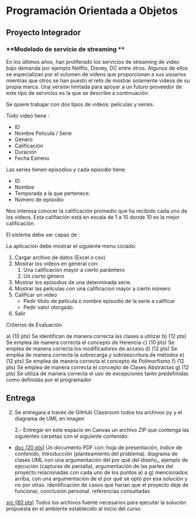 # Programación Orientada a Objetos 
## Proyecto Integrador

### **Modelado de servicio de streaming **

En los últimos años, han proliferado los servicios de streaming de video bajo demanda por ejemplo Netflix, Disney, DC entre otros. Algunos de ellos se especializan por el volumen de videos que proporcionan a sus usuarios mientras que otros se han puesto el reto de mostrar solamente videos de su propia marca. Una versión limitada para apoyar a un futuro proveedor de este tipo de servicios es la que se describe a continuación:

Se quiere trabajar con dos tipos de videos: películas y series. 

Todo video tiene :

-  ID
- Nombre Pelicula / Serie
- Género
- Calificación
- Duración 
- Fecha Estreno

Las series tienen episodios y cada episodio tiene:

- ID
- Nombre
- Temporada a la que pertenece.
- Número de episodio

Nos interesa conocer la calificación promedio que ha recibido cada uno de los videos. Esta califiación está en escala de 1 a 10 donde 10 es la mejor calificación.

El sistema debe ser capaz de :

La aplicación debe mostrar el siguiente menu ciclado:

1. Cargar archivo de datos (Excel o csv)
2. Mostrar los videos en general con:
   1.  Una calificación mayor a cierto parámtero 
   2.  Un cierto género
3.  Mostrar los episodios de una determinada serie.
4. Mostrar las películas con una calificacion mayor a cierto número
5. Calificar un video
   - Pedir titulo de película o nombre episodio de la serie a calificar
   - Pedir valor otorgado
6. Salir

Criterios de Evaluación

a) (10 pts) Se identifican de manera correcta las clases a utilizar
b) (12 pts) Se emplea de manera correcta el concepto de Herencia
c) (10 pts) Se emplea de manera correcta los modificadores de acceso
d) (12 pts) Se emplea de manera correcta la sobrecarga y sobreescritura de métodos
e) (12 pts) Se emplea de manera correcta el concepto de Polimorfismo
f) (12 pts) Se emplea de manera correcta el concepto de Clases Abstractas
g) (12 pts) Se utiliza de manera correcta el uso de excepciones tanto predefinidas como definidas por el programador

## Entrega

2. Se entregara a través de GitHub Classroom todos los archivos py  y el diagrama de UML en imagen

   2.- Entregar en este espacio en Canvas un archivo ZIP que contenga las siguientes carpetas con el siguiente contenido:

-   <u>doc       (20 pts)</u>
      Un documento PDF con:
        hoja de presentación,
        índice de contenido,
        Introducción (planteamiento del problema).
        diagrama de clases UML con una argumentación del por qué del diseño,,
        ejemplo de ejecución (capturas de pantalla),
        argumentación de las partes del proyecto relacionadas con cada uno de los puntos a) a g) mencionados arriba, con una argumentación de el por qué se optó por esa solución y no por otras.
        identificación de casos que harían que el proyecto deje de funcionar,
        conclusión personal.
        referencias consultadas

  <u>src       (80 pts)</u>
    Todos los archivos fuente necesarios para ejecutar la solución propuesta en el ambiente establecido al inicio del curso